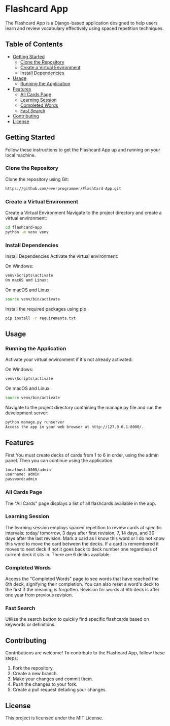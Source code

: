 # Flashcard App

The Flashcard App is a Django-based application designed to help users learn and review vocabulary effectively using spaced repetition techniques.

## Table of Contents

- [Getting Started](#getting-started)
  - [Clone the Repository](#clone-the-repository)
  - [Create a Virtual Environment](#create-a-virtual-environment)
  - [Install Dependencies](#install-dependencies)
- [Usage](#usage)
  - [Running the Application](#running-the-application)
- [Features](#features)
  - [All Cards Page](#all-cards-page)
  - [Learning Session](#learning-session)
  - [Completed Words](#completed-words)
  - [Fast Search](#fast-search)
- [Contributing](#contributing)
- [License](#license)

## Getting Started

Follow these instructions to get the Flashcard App up and running on your local machine.

### Clone the Repository

Clone the repository using Git:

```bash
https://github.com/everprogrammer/FlashCard-App.git
```

### Create a Virtual Environment

Create a Virtual Environment
Navigate to the project directory and create a virtual environment:

```bash
cd flashcard-app
python -m venv venv
```

### Install Dependencies

Install Dependencies
Activate the virtual environment:

On Windows:

```bash
venv\Scripts\activate
On macOS and Linux:
```
On macOS and Linux:

```bash
source venv/bin/activate
```
Install the required packages using pip

```bash
pip install -r requirements.txt
```

## Usage

### Running the Application
Activate your virtual environment if it's not already activated:

On Windows:

```bash
venv\Scripts\activate
```
On macOS and Linux:

```bash
source venv/bin/activate
```

Navigate to the project directory containing the manage.py file and run the development server:

```bash
python manage.py runserver
Access the app in your web browser at http://127.0.0.1:8000/.
```

## Features

First You must create decks of cards from 1 to 6 in order, using the admin panel. Then you can continue using the application.
```bash
localhost:8000/admin
username: admin
password:admin
```

### All Cards Page
The "All Cards" page displays a list of all flashcards available in the app.

### Learning Session
The learning session employs spaced repetition to review cards at specific intervals: today/ tomorrow, 3 days after first revision, 7, 14 days, and 30 days after the last revision. Mark a card as I know this word or I do not know this word to move the card between the decks. If a card is remembered it moves to next deck if not it goes back to deck number one regardless of current deck it sits in. There are 6 decks available.

### Completed Words
Access the "Completed Words" page to see words that have reached the 6th deck, signifying their completion. You can also reset a word's deck to the first if the meaning is forgotten. Revision for words at 6th deck is after one year from previous revision. 

### Fast Search
Utilize the search button to quickly find specific flashcards based on keywords or definitions.

## Contributing
Contributions are welcome! To contribute to the Flashcard App, follow these steps:

1. Fork the repository.
2. Create a new branch.
3. Make your changes and commit them.
4. Push the changes to your fork.
5. Create a pull request detailing your changes.

## License
This project is licensed under the MIT License.
